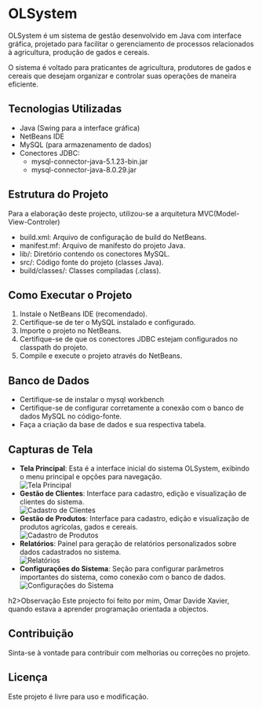 <h1>OLSystem</h1>

<p>OLSystem é um sistema de gestão desenvolvido em Java com interface gráfica, projetado para facilitar o gerenciamento de processos relacionados à agricultura, produção de gados e cereais.</p>

<p>O sistema é voltado para praticantes de agricultura, produtores de gados e cereais que desejam organizar e controlar suas operações de maneira eficiente.</p>

<h2>Tecnologias Utilizadas</h2>
<ul>
  <li>Java (Swing para a interface gráfica)</li>
  <li>NetBeans IDE</li>
  <li>MySQL (para armazenamento de dados)</li>
  <li>Conectores JDBC:
    <ul>
      <li>mysql-connector-java-5.1.23-bin.jar</li>
      <li>mysql-connector-java-8.0.29.jar</li>
    </ul>
  </li>
</ul>

<h2>Estrutura do Projeto</h2>
<p>Para a elaboração deste projecto, utilizou-se a arquitetura MVC(Model-View-Controler)</p>
<ul>
  <li>build.xml: Arquivo de configuração de build do NetBeans.</li>
  <li>manifest.mf: Arquivo de manifesto do projeto Java.</li>
  <li>lib/: Diretório contendo os conectores MySQL.</li>
  <li>src/: Código fonte do projeto (classes Java).</li>
  <li>build/classes/: Classes compiladas (.class).</li>
</ul>

<h2>Como Executar o Projeto</h2>
<ol>
  <li>Instale o NetBeans IDE (recomendado).</li>
  <li>Certifique-se de ter o MySQL instalado e configurado.</li>
  <li>Importe o projeto no NetBeans.</li>
  <li>Certifique-se de que os conectores JDBC estejam configurados no classpath do projeto.</li>
  <li>Compile e execute o projeto através do NetBeans.</li>
</ol>

<h2>Banco de Dados</h2>
<ul>
 <li>Certifique-se de instalar o mysql workbench </li>
  <li>Certifique-se de configurar corretamente a conexão com o banco de dados MySQL no código-fonte.</li>
  <li>Faça a criação da base de dados e sua respectiva tabela.</li>
</ul>

<h2>Capturas de Tela</h2>
<ul>
  <li><strong>Tela Principal</strong>: Esta é a interface inicial do sistema OLSystem, exibindo o menu principal e opções para navegação.<br>
    <img [src="Z/Captura%20de%20Ecr╞%20(382).png](https://github.com/OmarDavideXavier/OLSystem/blob/main/CapturasEcra/Captura%20de%20Ecr%C3%A3%20(391).png)" alt="Tela Principal"></li>
  <li><strong>Gestão de Clientes</strong>: Interface para cadastro, edição e visualização de clientes do sistema.<br>
    <img src="Z/Captura%20de%20Ecr╞%20(383).png" alt="Cadastro de Clientes"></li>
  <li><strong>Gestão de Produtos</strong>: Interface para cadastro, edição e visualização de produtos agrícolas, gados e cereais.<br>
    <img src="Z/Captura%20de%20Ecr╞%20(384).png" alt="Cadastro de Produtos"></li>
  <li><strong>Relatórios</strong>: Painel para geração de relatórios personalizados sobre dados cadastrados no sistema.<br>
    <img src="Z/Captura%20de%20Ecr╞%20(387).png" alt="Relatórios"></li>
  <li><strong>Configurações do Sistema</strong>: Seção para configurar parâmetros importantes do sistema, como conexão com o banco de dados.<br>
    <img src="Z/Captura%20de%20Ecr╞%20(390).png" alt="Configurações do Sistema"></li>
</ul>

h2>Observação</h2>
Este projecto foi feito por mim, Omar Davide Xavier, quando estava a aprender programação orientada a objectos.

<h2>Contribuição</h2>
<p>Sinta-se à vontade para contribuir com melhorias ou correções no projeto.</p>

<h2>Licença</h2>
<p>Este projeto é livre para uso e modificação.</p>
